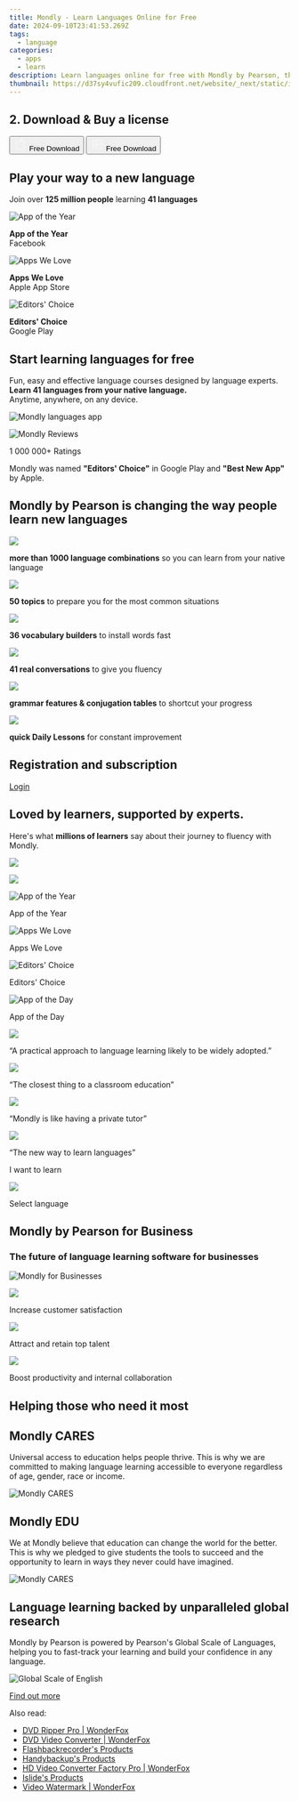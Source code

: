 ```yaml
---
title: Mondly - Learn Languages Online for Free
date: 2024-09-10T23:41:53.269Z
tags: 
  - language
categories: 
  - apps
  - learn
description: Learn languages online for free with Mondly by Pearson, the language learning app loved by millions of people worldwide. Immersive, interactive, and fun. Start learning today!
thumbnail: https://d37sy4vufic209.cloudfront.net/website/_next/static/images/64565ee6cd5426d9fe1135e48f14e332.webp
---
```


## 2. Download & Buy a license

<div class="mx-auto flex items-center justify-center space-x-4">
  <button 
  onclick="javascript:window.open('https://adjt.mondly.com/4g30w2j?campaign=homepage_en_gb-navbar&fallback=https%3A%2F%2Fapp.mondly.com%3Fmother_lang%3Den_gb%26utm_medium%3Dhomepage_cta-navbar%26utm_source%3Dhomepage_en_gb-navbar%26avangate_src%3Dhomepage_en_gb-navbar&redirect_macos=https%3A%2F%2Fapp.mondly.com%3Fmother_lang%3Den_gb%26utm_medium%3Dhomepage_cta-navbar%26utm_source%3Dhomepage_en_gb-navbar%26avangate_src%3Dhomepage_en_gb-navbar&redirect_android=https%3A%2F%2Fplay.google.com%2Fstore%2Fapps%2Fdetails%3Fid%3Dcom.atistudios.mondly.languages%3Fmother_lang%3Den_gb%26utm_medium%3Dhomepage_cta-navbar%26utm_source%3Dhomepage_en_gb-navbar%26avangate_src%3Dhomepage_en_gb-navbar&redirect_ios=https%3A%2F%2Fapps.apple.com%2Fapp%2Fapple-store%2Fid987873536%3Fpt%3D78954800%26ct%3Dmondly-homepages%26mt%3D8', '_blank');
    window.open('https://adjt.mondly.com/4g30w2j?campaign=homepage_en_gb-navbar&fallback=https%3A%2F%2Fapp.mondly.com%3Fmother_lang%3Den_gb%26utm_medium%3Dhomepage_cta-navbar%26utm_source%3Dhomepage_en_gb-navbar%26avangate_src%3Dhomepage_en_gb-navbar&redirect_macos=https%3A%2F%2Fapp.mondly.com%3Fmother_lang%3Den_gb%26utm_medium%3Dhomepage_cta-navbar%26utm_source%3Dhomepage_en_gb-navbar%26avangate_src%3Dhomepage_en_gb-navbar&redirect_android=https%3A%2F%2Fplay.google.com%2Fstore%2Fapps%2Fdetails%3Fid%3Dcom.atistudios.mondly.languages%3Fmother_lang%3Den_gb%26utm_medium%3Dhomepage_cta-navbar%26utm_source%3Dhomepage_en_gb-navbar%26avangate_src%3Dhomepage_en_gb-navbar&redirect_ios=https%3A%2F%2Fapps.apple.com%2Fapp%2Fapple-store%2Fid987873536%3Fpt%3D78954800%26ct%3Dmondly-homepages%26mt%3D8', '_blank');void(0);"
  class="flex flex-row font-bold rounded-lg text-lg w-48 h-16 bg-[#FF8014] text-[#ffffff] items-center justify-center p-2">
    <svg width="24px" height="24px" viewBox="0 0 24 24" xmlns="http://www.w3.org/2000/svg" color="#ffffff" fill="none" stroke="currentColor" stroke-width="3" stroke-linecap="round" stroke-linejoin="round"><path d="M16 2C16.3632 4.17921 14.0879 5.83084 12.8158 6.57142C12.4406 6.78988 12.0172 6.5117 12.0819 6.08234C12.2993 4.63878 13.0941 2.00008 16 2Z" stroke="#f8f7f7" stroke-width="1.5"></path><path d="M9 6.5C9.89676 6.5 10.6905 6.69941 11.2945 6.92013C12.0563 7.19855 12.9437 7.19854 13.7055 6.92012C14.3094 6.6994 15.1032 6.5 15.9999 6.5C17.0852 6.5 18.4649 7.08889 19.4999 8.26666C16 11 17 15.5 20.269 16.6916C19.2253 19.5592 17.2413 21.5 15.4999 21.5C13.9999 21.5 14 20.8 12.5 20.8C11 20.8 11 21.5 9.5 21.5C7 21.5 4 17.5 4 12.5C4 8.5 7 6.5 9 6.5Z" stroke="#f8f7f7" stroke-width="1.5"></path></svg>    
    <span class="font-medium mx-auto">Free Download</span>  
  </button>
  <button 
  onclick="javascript:window.open('https://appgallery.huawei.com/#/app/C102530577/', '_blank');
    window.open('https://adjt.mondly.com/4g30w2j?campaign=homepage_en_gb-navbar&fallback=https%3A%2F%2Fapp.mondly.com%3Fmother_lang%3Den_gb%26utm_medium%3Dhomepage_cta-navbar%26utm_source%3Dhomepage_en_gb-navbar%26avangate_src%3Dhomepage_en_gb-navbar&redirect_macos=https%3A%2F%2Fapp.mondly.com%3Fmother_lang%3Den_gb%26utm_medium%3Dhomepage_cta-navbar%26utm_source%3Dhomepage_en_gb-navbar%26avangate_src%3Dhomepage_en_gb-navbar&redirect_android=https%3A%2F%2Fplay.google.com%2Fstore%2Fapps%2Fdetails%3Fid%3Dcom.atistudios.mondly.languages%3Fmother_lang%3Den_gb%26utm_medium%3Dhomepage_cta-navbar%26utm_source%3Dhomepage_en_gb-navbar%26avangate_src%3Dhomepage_en_gb-navbar&redirect_ios=https%3A%2F%2Fapps.apple.com%2Fapp%2Fapple-store%2Fid987873536%3Fpt%3D78954800%26ct%3Dmondly-homepages%26mt%3D8', '_blank');void(0);"
  class="flex flex-row font-bold rounded-lg text-lg w-48 h-16 bg-[#FF8014] text-[#ffffff] items-center justify-center p-2">
    <svg width="24px" height="24px" viewBox="0 0 24 24" xmlns="http://www.w3.org/2000/svg" color="#ffffff" fill="none" stroke="currentColor" stroke-width="3" stroke-linecap="round" stroke-linejoin="round"><path d="M4 16.9865V7.01353C4 6.71792 4.21531 6.46636 4.50737 6.42072L19.3074 4.10822C19.6713 4.05137 20 4.33273 20 4.70103V19.299C20 19.6673 19.6713 19.9486 19.3074 19.8918L4.50737 17.5793C4.21531 17.5336 4 17.2821 4 16.9865Z" stroke="#f8f7f7" stroke-width="1.5"></path><path d="M4 12H20" stroke="#f8f7f7" stroke-width="1.5"></path><path d="M10.5 5.5V18.5" stroke="#f8f7f7" stroke-width="1.5"></path></svg>
    <span class="font-medium mx-auto">Free Download</span>  
  </button>
</div>

## Play your way to a new language

Join over **125 million people** learning **41 languages**

![App of the Year](https://d37sy4vufic209.cloudfront.net/website/_next/static/images/d957acb14d83e8167dbc5ea7971876da.png)

**App of the Year**  
Facebook

![Apps We Love](https://d37sy4vufic209.cloudfront.net/website/_next/static/images/1ab1cdbf6e74c646ce589dcdb0a35abf.png)

**Apps We Love**  
Apple App Store

![Editors' Choice](https://d37sy4vufic209.cloudfront.net/website/_next/static/images/8f37bf1257a720becda327670d63958a.png)

**Editors' Choice**  
Google Play

## Start learning languages for free

Fun, easy and effective language courses designed by language experts.  
**Learn 41 languages from your native language.**  
Anytime, anywhere, on any device.

![Mondly languages app](https://d37sy4vufic209.cloudfront.net/website/_next/static/images/ac287160219a217cc3a3fdda8cc5daaa.png "Mondly languages app")

![Mondly Reviews](https://d37sy4vufic209.cloudfront.net/website/_next/static/images/d13ef201bac2fe4c5435b2e3a1f07792.png)

1 000 000+ Ratings

Mondly was named **"Editors' Choice"** in Google Play and **"Best New App"** by Apple.

## Mondly by Pearson is changing the way people learn new languages

![](https://d37sy4vufic209.cloudfront.net/website/_next/static/images/a7068fb8150a8baa47e129f8e4905e04.svg)

**more than 1000 language combinations** so you can learn from your native language

![](https://d37sy4vufic209.cloudfront.net/website/_next/static/images/72b11a1101b174418418788750853aab.svg)

**50 topics** to prepare you for the most common situations

![](https://d37sy4vufic209.cloudfront.net/website/_next/static/images/f2b3244e0410d82e72e980451329c9af.svg)

**36 vocabulary builders** to install words fast

![](https://d37sy4vufic209.cloudfront.net/website/_next/static/images/96b5dadde7690275b5acf63e84df0bb8.svg)

**41 real conversations** to give you fluency

![](https://d37sy4vufic209.cloudfront.net/website/_next/static/images/baec31d4b77bd4dbc3d17ca87ff72671.svg)

**grammar features & conjugation tables** to shortcut your progress

![](https://d37sy4vufic209.cloudfront.net/website/_next/static/images/6682f8b32c54837571a4524706bcfe74.svg)

**quick Daily Lessons** for constant improvement

## Registration and subscription

[Login](https://shop.mondly.com/affiliate.php?ACCOUNT=ATISTUDI&AFFILIATE=108875&PATH=https%3A%2F%2Fwww.mondly.com%3FAFFILIATE%3D108875)

## Loved by learners, supported by experts.

Here's what **millions of learners** say about their journey to fluency with Mondly.

![](https://d37sy4vufic209.cloudfront.net/website/_next/static/images/75255d85f93e17d7a1dab07fce1959e3.svg)

![](https://d37sy4vufic209.cloudfront.net/website/_next/static/images/75255d85f93e17d7a1dab07fce1959e3.svg)

![App of the Year](https://d37sy4vufic209.cloudfront.net/website/_next/static/images/3b02f6751cc5974ee3bc76baf6e8c040.png)

App of the Year

![Apps We Love](https://d37sy4vufic209.cloudfront.net/website/_next/static/images/8925b7eb50c898ea19373a3d0ddda02a.png)

Apps We Love

![Editors' Choice](https://d37sy4vufic209.cloudfront.net/website/_next/static/images/d527ec41f040fae78862b12e7c986a61.png)

Editors' Choice

![App of the Day](https://d37sy4vufic209.cloudfront.net/website/_next/static/images/cbb2e9b054a5600b3f748bbda2b15b22.png)

App of the Day

![](https://d37sy4vufic209.cloudfront.net/website/_next/static/images/a42a44bdfdc49fb25bf02de3e4b5f653.svg)

“A practical approach to language learning likely to be widely adopted.”

![](https://d37sy4vufic209.cloudfront.net/website/_next/static/images/0f05cf2c7409430c3697833a4a371dfd.svg)

“The closest thing to a classroom education”

![](https://d37sy4vufic209.cloudfront.net/website/_next/static/images/175755917508229500640110fa0a5250.svg)

“Mondly is like having a private tutor”

![](https://d37sy4vufic209.cloudfront.net/website/_next/static/images/58d5704fbd3a12537dc678f5cf04d73e.svg)

“The new way to learn languages”

I want to learn

![](https://d37sy4vufic209.cloudfront.net/website/_next/static/images/5e16256627cfdfc7f65f3cbf9e24f7f6.svg)

Select language

## Mondly by Pearson for Business

### The future of language learning software for businesses

![Mondly for Businesses](https://d37sy4vufic209.cloudfront.net/website/_next/static/images/db343026bd8d95f6e8f5be55b88b71dc.png "Mondly for Businesses")

![](https://d37sy4vufic209.cloudfront.net/website/_next/static/images/836171af4a2230d2ae24f123e0ac398a.svg)

Increase customer satisfaction

![](https://d37sy4vufic209.cloudfront.net/website/_next/static/images/74a0fb7aeed1ab581ca963f37c4b7cba.svg)

Attract and retain top talent

![](https://d37sy4vufic209.cloudfront.net/website/_next/static/images/cacee9307f714b0dcb2f53cb4083b8a2.svg)

Boost productivity and internal collaboration

## Helping those who need it most

## Mondly CARES

Universal access to education helps people thrive. This is why we are committed to making language learning accessible to everyone regardless of age, gender, race or income.

![Mondly CARES](https://d37sy4vufic209.cloudfront.net/website/_next/static/images/fa88a45afb5b156efa731921ee60894c.jpg "Mondly CARES")

## Mondly EDU

We at Mondly believe that education can change the world for the better. This is why we pledged to give students the tools to succeed and the opportunity to learn in ways they never could have imagined.

![Mondly CARES](https://d37sy4vufic209.cloudfront.net/website/_next/static/images/1d61ac5915281ba6c80f26fc1a1b5653.jpg "Mondly CARES")

## Language learning backed by unparalleled global research

Mondly by Pearson is powered by Pearson's Global Scale of Languages, helping you to fast-track your learning and build your confidence in any language.

![Global Scale of English](https://d37sy4vufic209.cloudfront.net/website/_next/static/images/0cb51aa5c15399170892f2ac9777b099.svg "Global Scale of English")

[Find out more](https://www.pearson.com/languages/why-pearson/the-global-scale-of-english/the-global-scale-of-languages.html)

<ins class="adsbygoogle"
    style="display:block"
    data-ad-format="autorelaxed"
    data-ad-client="ca-pub-7571918770474297"
    data-ad-slot="1223367746"></ins>

<span class="atpl-alsoreadstyle">Also read:</span>
<div><ul>
<li><a href="https://tools.techidaily.com/videoconverterfactory/dvd-ripper/"><u>DVD Ripper Pro | WonderFox</u></a></li>
<li><a href="https://tools.techidaily.com/videoconverterfactory/dvd-video-converter/"><u>DVD Video Converter | WonderFox</u></a></li>
<li><a href="https://tools.techidaily.com/flashbackrecorder/products/"><u>Flashbackrecorder's Products</u></a></li>
<li><a href="https://tools.techidaily.com/handybackup/products/"><u>Handybackup's Products</u></a></li>
<li><a href="https://tools.techidaily.com/videoconverterfactory/hd-video-converter/"><u>HD Video Converter Factory Pro | WonderFox</u></a></li>
<li><a href="https://tools.techidaily.com/islide/products/"><u>Islide's Products</u></a></li>
<li><a href="https://tools.techidaily.com/videoconverterfactory/video-watermark/"><u>Video Watermark | WonderFox</u></a></li>
</ul></div>

